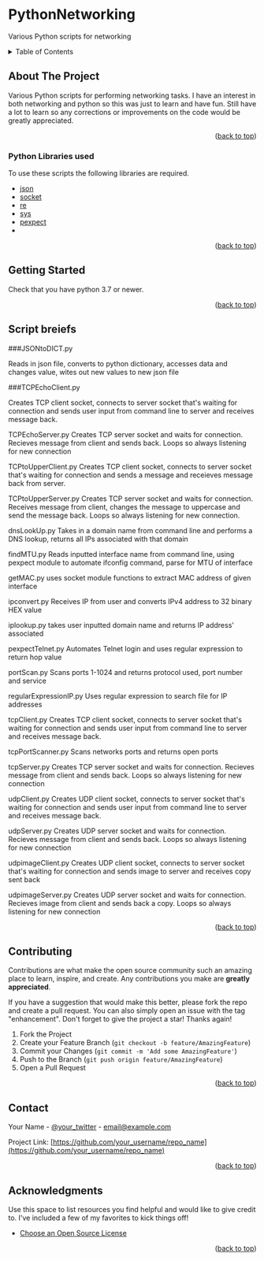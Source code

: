 # PythonNetworking
Various Python scripts for networking

<!-- TABLE OF CONTENTS -->
<details>
  <summary>Table of Contents</summary>
  <ol>
    <li>
      <a href="#about-the-project">About The Project</a>
      <ul>
        <li><a href="#built-with">Built With</a></li>
      </ul>
    </li>
    <li>
      <a href="#getting-started">Getting Started</a>
      <ul>
        <li><a href="#prerequisites">Prerequisites</a></li>
        <li><a href="#installation">Installation</a></li>
      </ul>
    </li>
    <li><a href="#usage">Usage</a></li>
    <li><a href="#contributing">Contributing</a></li>
    <li><a href="#contact">Contact</a></li>
    <li><a href="#acknowledgments">Acknowledgments</a></li>
  </ol>
</details>



<!-- ABOUT THE PROJECT -->
## About The Project

Various Python scripts for performing networking tasks. I have an interest in both networking and python so this was just to learn and have fun.
Still have a lot to learn so any corrections or improvements on the code would be greatly appreciated.


<p align="right">(<a href="#top">back to top</a>)</p>



### Python Libraries used

To use these scripts the following libraries are required.

* [json](https://github.com/python/cpython/tree/3.10/Lib/json/__init__.py)
* [socket](https://github.com/python/cpython/tree/3.10/Lib/socket.py)
* [re](https://github.com/python/cpython/tree/3.10/Lib/re.py)
* [sys](https://docs.python.org/3/library/sys.html)
* [pexpect](https://github.com/pexpect/pexpect)
* 
<p align="right">(<a href="#top">back to top</a>)</p>



<!-- GETTING STARTED -->
## Getting Started
Check that you have python 3.7 or newer.


<p align="right">(<a href="#top">back to top</a>)</p>



<!-- USAGE EXAMPLES -->
## Script breiefs

###JSONtoDICT.py

Reads in json file, converts to python dictionary, accesses data and changes value, wites out new values to new json file

###TCPEchoClient.py

Creates TCP client socket, connects to server socket that's waiting for connection and sends user input from command line to server and receives message back.

TCPEchoServer.py
Creates TCP server socket and waits for connection. Recieves message from client and sends back. Loops so always listening for new connection

TCPtoUpperClient.py
Creates TCP client socket, connects to server socket that's waiting for connection and sends a message and receieves message back from server.

TCPtoUpperServer.py
Creates TCP server socket and waits for connection. Receives message from client, changes the message to uppercase and send the message back. Loops so always listening for new connection.

dnsLookUp.py
Takes in a domain name from command line and performs a DNS lookup, returns all IPs associated with that domain

findMTU.py
Reads inputted interface name from command line, using pexpect module to automate ifconfig command, parse for MTU of interface

getMAC.py
uses socket module functions to extract MAC address of given interface 

ipconvert.py
Receives IP from user and converts IPv4 address to 32 binary HEX value

iplookup.py
takes user inputted domain name and returns IP address' associated

pexpectTelnet.py
Automates Telnet login and uses regular expression to return hop value

portScan.py
Scans ports 1-1024 and returns protocol used, port number and service 

regularExpressionIP.py
Uses regular expression to search file for IP addresses

tcpClient.py
Creates TCP client socket, connects to server socket that's waiting for connection and sends user input from command line to server and receives message back.

tcpPortScanner.py
Scans networks ports and returns open ports

tcpServer.py
Creates TCP server socket and waits for connection. Recieves message from client and sends back. Loops so always listening for new connection

udpClient.py
Creates UDP client socket, connects to server socket that's waiting for connection and sends user input from command line to server and receives message back.

udpServer.py
Creates UDP server socket and waits for connection. Recieves message from client and sends back. Loops so always listening for new connection

udpimageClient.py
Creates UDP client socket, connects to server socket that's waiting for connection and sends image to server and receives copy sent back

udpimageServer.py 
Creates UDP server socket and waits for connection. Recieves image from client and sends back a copy. Loops so always listening for new connection

<p align="right">(<a href="#top">back to top</a>)</p>



<!-- CONTRIBUTING -->
## Contributing

Contributions are what make the open source community such an amazing place to learn, inspire, and create. Any contributions you make are **greatly appreciated**.

If you have a suggestion that would make this better, please fork the repo and create a pull request. You can also simply open an issue with the tag "enhancement".
Don't forget to give the project a star! Thanks again!

1. Fork the Project
2. Create your Feature Branch (`git checkout -b feature/AmazingFeature`)
3. Commit your Changes (`git commit -m 'Add some AmazingFeature'`)
4. Push to the Branch (`git push origin feature/AmazingFeature`)
5. Open a Pull Request

<p align="right">(<a href="#top">back to top</a>)</p>

<!-- CONTACT -->
## Contact

Your Name - [@your_twitter](https://twitter.com/your_username) - email@example.com

Project Link: [https://github.com/your_username/repo_name](https://github.com/your_username/repo_name)

<p align="right">(<a href="#top">back to top</a>)</p>



<!-- ACKNOWLEDGMENTS -->
## Acknowledgments

Use this space to list resources you find helpful and would like to give credit to. I've included a few of my favorites to kick things off!

* [Choose an Open Source License](https://choosealicense.com)

<p align="right">(<a href="#top">back to top</a>)</p>



<!-- MARKDOWN LINKS & IMAGES -->
<!-- https://www.markdownguide.org/basic-syntax/#reference-style-links -->
[contributors-shield]: https://img.shields.io/github/contributors/othneildrew/Best-README-Template.svg?style=for-the-badge
[contributors-url]: https://github.com/othneildrew/Best-README-Template/graphs/contributors
[forks-shield]: https://img.shields.io/github/forks/othneildrew/Best-README-Template.svg?style=for-the-badge
[forks-url]: https://github.com/othneildrew/Best-README-Template/network/members
[stars-shield]: https://img.shields.io/github/stars/othneildrew/Best-README-Template.svg?style=for-the-badge
[stars-url]: https://github.com/othneildrew/Best-README-Template/stargazers
[issues-shield]: https://img.shields.io/github/issues/othneildrew/Best-README-Template.svg?style=for-the-badge
[issues-url]: https://github.com/othneildrew/Best-README-Template/issues
[license-shield]: https://img.shields.io/github/license/othneildrew/Best-README-Template.svg?style=for-the-badge
[license-url]: https://github.com/othneildrew/Best-README-Template/blob/master/LICENSE.txt
[linkedin-shield]: https://img.shields.io/badge/-LinkedIn-black.svg?style=for-the-badge&logo=linkedin&colorB=555
[linkedin-url]: https://linkedin.com/in/othneildrew
[product-screenshot]: images/screenshot.png
